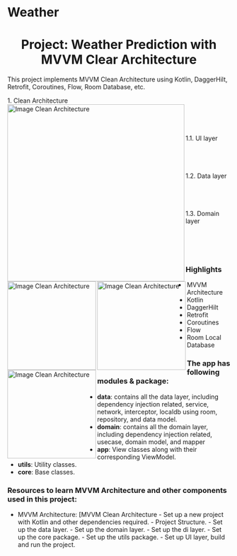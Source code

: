 # Weather

<h1 align="center">Project: Weather Prediction with MVVM Clear Architecture</h1>

This project implements MVVM Clean Architecture using Kotlin, DaggerHilt, Retrofit, Coroutines, Flow, Room Database, etc.

<div align="left">1. Clean Architecture
  <img align="left"  width="400" height="400" src="https://developer.android.com/static/topic/libraries/architecture/images/mad-arch-overview.png" alt="Image Clean Architecture"/>
</div>
<br>
<br>
<br>
<br>

<div align="left">1.1. UI layer
  <img align="left"  width="200" height="200" src="https://developer.android.com/static/topic/libraries/architecture/images/mad-arch-overview-ui.png" alt="Image Clean Architecture"/>
</div>
<br>
<br>
<br>
<br>

<div align="left">1.2. Data layer
  <img align="left"  width="200" height="200" src="https://developer.android.com/static/topic/libraries/architecture/images/mad-arch-overview-data.png" alt="Image Clean Architecture"/>
</div>

<br>
<br>
<br>
<br>

<div align="left">1.3. Domain layer
  <img align="left"  width="200" height="200" src="https://developer.android.com/static/topic/libraries/architecture/images/mad-arch-overview-domain.png" alt="Image Clean Architecture"/>
</div>
<br>
<br>
<br>
<br>

<p>

### Highlights
- MVVM Architecture
- Kotlin
- DaggerHilt
- Retrofit
- Coroutines
- Flow
- Room Local Database

### The app has following modules & package:

- **data**: contains all the data layer, including dependency injection related, service, network, interceptor, localdb using room, repository, and data model.
- **domain**: contains all the domain layer, including dependency injection related, usecase, domain model, and mapper
- **app**: View classes along with their corresponding ViewModel.
- **utils**: Utility classes.
- **core**: Base classes.

### Resources to learn MVVM Architecture and other components used in this project:

- MVVM
  Architecture: [MVVM Clean Architecture
        - Set up a new project with Kotlin and other dependencies required.
        - Project Structure.
        - Set up the data layer.
        - Set up the domain layer.
        - Set up the di layer.
        - Set up the core package.
        - Set up the utils package.
        - Set up UI layer, build and run the project.

  </p>
